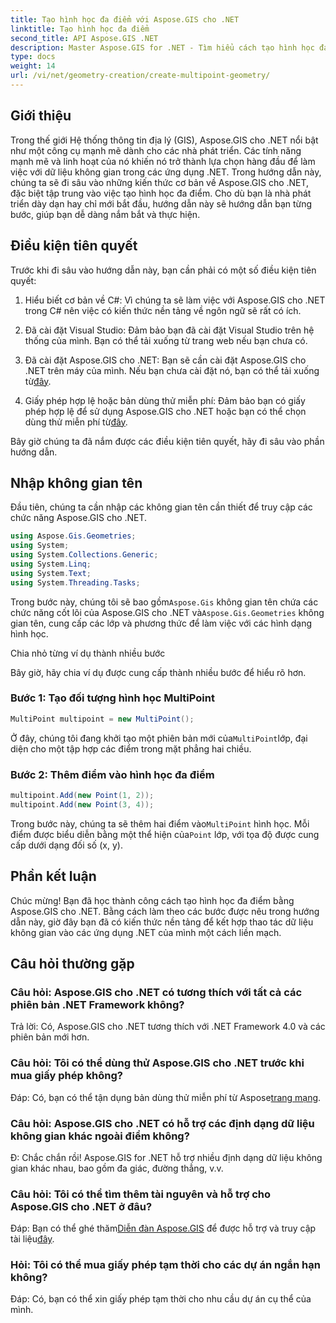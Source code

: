 ```yaml
---
title: Tạo hình học đa điểm với Aspose.GIS cho .NET
linktitle: Tạo hình học đa điểm
second_title: API Aspose.GIS .NET
description: Master Aspose.GIS for .NET - Tìm hiểu cách tạo hình học đa điểm một cách dễ dàng. Hướng dẫn toàn diện dành cho nhà phát triển.
type: docs
weight: 14
url: /vi/net/geometry-creation/create-multipoint-geometry/
---
```

## Giới thiệu

Trong thế giới Hệ thống thông tin địa lý (GIS), Aspose.GIS cho .NET nổi bật như một công cụ mạnh mẽ dành cho các nhà phát triển. Các tính năng mạnh mẽ và linh hoạt của nó khiến nó trở thành lựa chọn hàng đầu để làm việc với dữ liệu không gian trong các ứng dụng .NET. Trong hướng dẫn này, chúng ta sẽ đi sâu vào những kiến thức cơ bản về Aspose.GIS cho .NET, đặc biệt tập trung vào việc tạo hình học đa điểm. Cho dù bạn là nhà phát triển dày dạn hay chỉ mới bắt đầu, hướng dẫn này sẽ hướng dẫn bạn từng bước, giúp bạn dễ dàng nắm bắt và thực hiện.

## Điều kiện tiên quyết

Trước khi đi sâu vào hướng dẫn này, bạn cần phải có một số điều kiện tiên quyết:

1. Hiểu biết cơ bản về C#: Vì chúng ta sẽ làm việc với Aspose.GIS cho .NET trong C# nên việc có kiến thức nền tảng về ngôn ngữ sẽ rất có ích.

2. Đã cài đặt Visual Studio: Đảm bảo bạn đã cài đặt Visual Studio trên hệ thống của mình. Bạn có thể tải xuống từ trang web nếu bạn chưa có.

3. Đã cài đặt Aspose.GIS cho .NET: Bạn sẽ cần cài đặt Aspose.GIS cho .NET trên máy của mình. Nếu bạn chưa cài đặt nó, bạn có thể tải xuống từ[đây](https://releases.aspose.com/gis/net/).

4.  Giấy phép hợp lệ hoặc bản dùng thử miễn phí: Đảm bảo bạn có giấy phép hợp lệ để sử dụng Aspose.GIS cho .NET hoặc bạn có thể chọn dùng thử miễn phí từ[đây](https://releases.aspose.com/).

Bây giờ chúng ta đã nắm được các điều kiện tiên quyết, hãy đi sâu vào phần hướng dẫn.

## Nhập không gian tên

Đầu tiên, chúng ta cần nhập các không gian tên cần thiết để truy cập các chức năng Aspose.GIS cho .NET.


```csharp
using Aspose.Gis.Geometries;
using System;
using System.Collections.Generic;
using System.Linq;
using System.Text;
using System.Threading.Tasks;
```

 Trong bước này, chúng tôi sẽ bao gồm`Aspose.Gis` không gian tên chứa các chức năng cốt lõi của Aspose.GIS cho .NET và`Aspose.Gis.Geometries` không gian tên, cung cấp các lớp và phương thức để làm việc với các hình dạng hình học.

Chia nhỏ từng ví dụ thành nhiều bước

Bây giờ, hãy chia ví dụ được cung cấp thành nhiều bước để hiểu rõ hơn.

### Bước 1: Tạo đối tượng hình học MultiPoint

```csharp
MultiPoint multipoint = new MultiPoint();
```

 Ở đây, chúng tôi đang khởi tạo một phiên bản mới của`MultiPoint`lớp, đại diện cho một tập hợp các điểm trong mặt phẳng hai chiều.

### Bước 2: Thêm điểm vào hình học đa điểm

```csharp
multipoint.Add(new Point(1, 2));
multipoint.Add(new Point(3, 4));
```

 Trong bước này, chúng ta sẽ thêm hai điểm vào`MultiPoint` hình học. Mỗi điểm được biểu diễn bằng một thể hiện của`Point` lớp, với tọa độ được cung cấp dưới dạng đối số (x, y).

## Phần kết luận

Chúc mừng! Bạn đã học thành công cách tạo hình học đa điểm bằng Aspose.GIS cho .NET. Bằng cách làm theo các bước được nêu trong hướng dẫn này, giờ đây bạn đã có kiến thức nền tảng để kết hợp thao tác dữ liệu không gian vào các ứng dụng .NET của mình một cách liền mạch.

## Câu hỏi thường gặp

### Câu hỏi: Aspose.GIS cho .NET có tương thích với tất cả các phiên bản .NET Framework không?
Trả lời: Có, Aspose.GIS cho .NET tương thích với .NET Framework 4.0 và các phiên bản mới hơn.

### Câu hỏi: Tôi có thể dùng thử Aspose.GIS cho .NET trước khi mua giấy phép không?
 Đáp: Có, bạn có thể tận dụng bản dùng thử miễn phí từ Aspose[trang mạng](https://purchase.aspose.com/temporary-license/).

### Câu hỏi: Aspose.GIS cho .NET có hỗ trợ các định dạng dữ liệu không gian khác ngoài điểm không?
Đ: Chắc chắn rồi! Aspose.GIS for .NET hỗ trợ nhiều định dạng dữ liệu không gian khác nhau, bao gồm đa giác, đường thẳng, v.v.

### Câu hỏi: Tôi có thể tìm thêm tài nguyên và hỗ trợ cho Aspose.GIS cho .NET ở đâu?
 Đáp: Bạn có thể ghé thăm[Diễn đàn Aspose.GIS](https://forum.aspose.com/c/gis/33) để được hỗ trợ và truy cập tài liệu[đây](https://reference.aspose.com/gis/net/).

### Hỏi: Tôi có thể mua giấy phép tạm thời cho các dự án ngắn hạn không?
Đáp: Có, bạn có thể xin giấy phép tạm thời cho nhu cầu dự án cụ thể của mình.